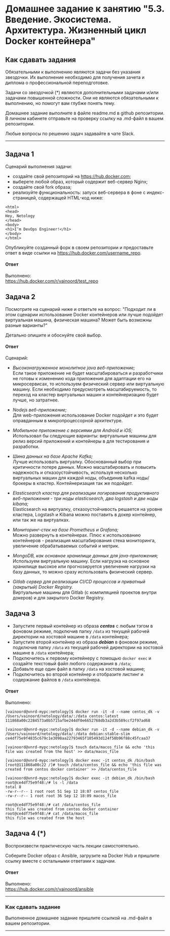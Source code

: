 
# Домашнее задание к занятию "5.3. Введение. Экосистема. Архитектура. Жизненный цикл Docker контейнера"

## Как сдавать задания

Обязательными к выполнению являются задачи без указания звездочки. Их выполнение необходимо для получения зачета и диплома о профессиональной переподготовке.

Задачи со звездочкой (*) являются дополнительными задачами и/или задачами повышенной сложности. Они не являются обязательными к выполнению, но помогут вам глубже понять тему.

Домашнее задание выполните в файле readme.md в github репозитории. В личном кабинете отправьте на проверку ссылку на .md-файл в вашем репозитории.

Любые вопросы по решению задач задавайте в чате Slack.

---

## Задача 1

Сценарий выполнения задачи:

- создайте свой репозиторий на https://hub.docker.com;
- выберете любой образ, который содержит веб-сервер Nginx;
- создайте свой fork образа;
- реализуйте функциональность:
запуск веб-сервера в фоне с индекс-страницей, содержащей HTML-код ниже:
```
<html>
<head>
Hey, Netology
</head>
<body>
<h1>I’m DevOps Engineer!</h1>
</body>
</html>
```
Опубликуйте созданный форк в своем репозитории и предоставьте ответ в виде ссылки на https://hub.docker.com/username_repo.

#### Ответ

Выполнено:\
https://hub.docker.com/r/vainoord/test_repo

## Задача 2

Посмотрите на сценарий ниже и ответьте на вопрос:
"Подходит ли в этом сценарии использование Docker контейнеров или лучше подойдет виртуальная машина, физическая машина? Может быть возможны разные варианты?"

Детально опишите и обоснуйте свой выбор.

#### Ответ

Сценарий:
- *Высоконагруженное монолитное java веб-приложение;* \
Если такое приложение не будет масштабироваться и разработчики не готовы к изменению кода приложения для адаптации его на микросервисах, то используем физический сервер или виртуальную машину.
Если необходимо предусмотреть масштабируемость, то переход на кластер виртуальных машин и контейнеризацию будет лучше, но затратнее.

- *Nodejs веб-приложение;*\
Для web-приложения использование Docker подойдет и это будет оправданным в микропроцессорной архитектуре.

- *Мобильное приложение c версиями для Android и iOS;*\
Использовал бы следующие варианты: виртуальные машины для релиз версий приложений и контейнеры в для тестирования и разработки.

- *Шина данных на базе Apache Kafka;*\
Лучше использовать виртуалку. Обоснованный выбор при критичности потере данных. Можно масштабировать и повысить надежность и отказоустойчивость, используя несколько виртуальных машин для каждой ноды, объединив kafka ноды/брокеры в кластер.
Контейнеризация так же подойдет.

- *Elasticsearch кластер для реализации логирования продуктивного веб-приложения - три ноды elasticsearch, два logstash и две ноды kibana;*\
Elasticsearch на виртуалку, отказоустойчивость решается на уровне кластера, Logstash и Kibana можно поставить в докер контейнер, или так же на виртуалках.

- *Мониторинг-стек на базе Prometheus и Grafana;*\
Можно развернуть в контейнерах. Плюс к использованию контейнеров - реализация масштабирования стека мониторинга, увеличение обрабатываемых событий и метрик.

- *MongoDB, как основное хранилище данных для java-приложения;*\
Используем виртуальную машину. Если нагрузка на основное хранилище высокое или прогнозируется увеличение нагрузки на базу данных, то можно сразу использовать физический сервер.

- *Gitlab сервер для реализации CI/CD процессов и приватный (закрытый) Docker Registry.*\
Виртуальные машины для Gitlab (с компиляцией проектов внутри докеров) и для закрытого Docker Registry.


## Задача 3

- Запустите первый контейнер из образа ***centos*** c любым тэгом в фоновом режиме, подключив папку ```/data``` из текущей рабочей директории на хостовой машине в ```/data``` контейнера;
- Запустите второй контейнер из образа ***debian*** в фоновом режиме, подключив папку ```/data``` из текущей рабочей директории на хостовой машине в ```/data``` контейнера;
- Подключитесь к первому контейнеру с помощью ```docker exec``` и создайте текстовый файл любого содержания в ```/data```;
- Добавьте еще один файл в папку ```/data``` на хостовой машине;
- Подключитесь во второй контейнер и отобразите листинг и содержание файлов в ```/data``` контейнера.

#### Ответ

Выполнено:
```
[vainoord@vnrd-mypc:netology]$ docker run -it -d --name centos_dk -v /Users/vainoord/netology/data/:/data centos:latest
111868a00c2284573a0b5715afbe244df0e6652768db3a2d3b589ccf2f97ad68

[vainoord@vnrd-mypc:netology]$ docker run -it -d --name debian_dk -v /Users/vainoord/netology/data/:/data debian:stable-slim
ce4df75e9f4835c679c1e3098aa22793465f105493d124f50b96f88c45fcaa37

[vainoord@vnrd-mypc:netology]$ touch data/macos_file && echo 'this file was created from the host' >> data/macos_file

[vainoord@vnrd-mypc:netology]$ docker exec -it centos_dk /bin/bash
[root@111868a00c22 /]# touch /data/centos_file && echo 'this file was created from centos docker container' >> /data/centos_file

[vainoord@vnrd-mypc:netology]$ docker exec -it debian_dk /bin/bash
root@ce4df75e9f48:/# ls -l /data
total 8
-rw-r--r-- 1 root root 51 Sep 12 18:07 centos_file
-rw-r--r-- 1 root root 36 Sep 12 18:09 macos_file

root@ce4df75e9f48:/# cat /data/centos_file  
this file was created from centos docker container
root@ce4df75e9f48:/# cat /data/macos_file
this file was created from the host
```

## Задача 4 (*)

Воспроизвести практическую часть лекции самостоятельно.

Соберите Docker образ с Ansible, загрузите на Docker Hub и пришлите ссылку вместе с остальными ответами к задачам.

#### Ответ

Выполнено:\
https://hub.docker.com/r/vainoord/ansible

---

### Как cдавать задание

Выполненное домашнее задание пришлите ссылкой на .md-файл в вашем репозитории.

---
